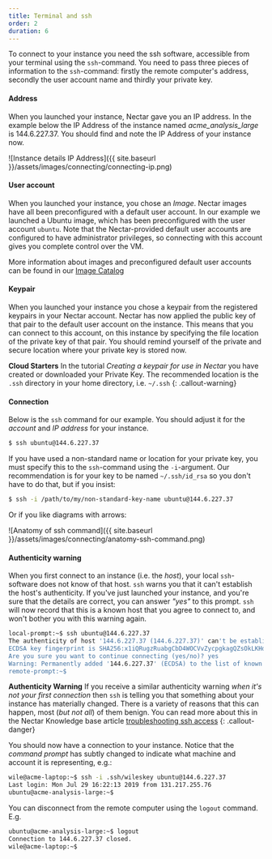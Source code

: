 ```yaml
---
title: Terminal and ssh
order: 2
duration: 6
---
```


To connect to your instance you need the ssh software, accessible from your terminal using the `ssh`-command. You need to pass three pieces of information to the `ssh`-command: firstly the remote computer's address, secondly the user account name and thirdly your private key. 

#### Address

When you launched your instance, Nectar gave you an IP address. In the example below the IP Address of the instance named *acme_analysis_large* is 144.6.227.37. You should find and note the IP Address of your instance now. 

![Instance details IP Address]({{ site.baseurl }}/assets/images/connecting/connecting-ip.png)

#### User account

When you launched your instance, you chose an *Image*. Nectar images have all been preconfigured with a default user account. In our example we launched a Ubuntu image, which has been preconfigured with the user account `ubuntu`. Note that the Nectar-provided default user accounts are configured to have administrator privileges, so connecting with this  account gives you complete control over the VM. 

 More information about images and preconfigured default user accounts can be found in our [Image Catalog](https://support.ehelp.edu.au/support/solutions/articles/6000106269-image-catalog#username)

#### Keypair

When you launched your instance you chose a keypair from the registered keypairs in your Nectar account. Nectar has now applied the public key of that pair to the default user account on the instance. This means that you can connect to this account, on this instance by specifying the file location of the private key of that pair. You should remind yourself of the private and secure location where your private key is stored now. 

**Cloud Starters**
In the tutorial *Creating a keypair for use in Nectar* you have created or downloaded your Private Key. The recommended location is the `.ssh` directory in your home directory, i.e. `~/.ssh`
{: .callout-warning}

#### Connection

Below is the `ssh` command for our example. You should adjust it for the *account* and *IP address* for your instance. 

```bash
$ ssh ubuntu@144.6.227.37
```
If you have used a non-standard name or location for your private key, you must specify this to the `ssh`-command using the `-i`-argument. Our recommendation is for your key to be named `~/.ssh/id_rsa` so you don't have to do that, but if you insist: 

```bash
$ ssh -i /path/to/my/non-standard-key-name ubuntu@144.6.227.37
```

Or if you like diagrams with arrows:

![Anatomy of ssh command]({{ site.baseurl }}/assets/images/connecting/anatomy-ssh-command.png)

#### Authenticity warning

When you first connect to an instance (i.e. the *host*), your local `ssh`-software does not know of that host. `ssh` warns you that it can't establish the host's authenticity. If you've just launched your instance, and you're sure that the details are correct, you can answer *"yes"* to this prompt. `ssh` will now record that this is a known host that you agree to connect to, and won't bother you with this warning again.

```bash
local-prompt:~$ ssh ubuntu@144.6.227.37
The authenticity of host '144.6.227.37 (144.6.227.37)' can't be established.
ECDSA key fingerprint is SHA256:x1iQRugzRuabgCbD4WOCVvZycpgkagQZsOkLKHdFdtE.
Are you sure you want to continue connecting (yes/no)? yes
Warning: Permanently added '144.6.227.37' (ECDSA) to the list of known hosts.
remote-prompt:~$
```

**Authenticity Warning** 
If you receive a similar authenticity warning *when it's not your first connection* then `ssh` is telling you that something about your instance has materially changed. There is a variety of reasons that this can happen, most (*but not all*) of them benign. You can read more about this in the Nectar Knowledge base article [troubleshooting ssh access](https://support.ehelp.edu.au/support/solutions/articles/6000149723)
{: .callout-danger}

You should now have a connection to your instance. Notice that the *command prompt* has subtly changed to indicate what machine and account it is representing, e.g.:

```bash
wile@acme-laptop:~$ ssh -i .ssh/wileskey ubuntu@144.6.227.37
Last login: Mon Jul 29 16:22:13 2019 from 131.217.255.76
ubuntu@acme-analysis-large:~$
```

You can disconnect from the remote computer using the `logout` command. E.g.

```bash
ubuntu@acme-analysis-large:~$ logout
Connection to 144.6.227.37 closed.
wile@acme-laptop:~$
```
